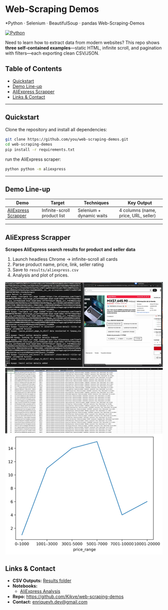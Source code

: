 # Web-Scraping Demos 
*Python · Selenium · BeautifulSoup · pandas Web-Scraping-Demos

[![Python](https://img.shields.io/badge/python-3.10-blue)](https://www.python.org/)


Need to learn how to extract data from modern websites?
This repo shows **three self-contained examples**—static HTML, infinite scroll,
and pagination with filters—each exporting clean CSV/JSON.


## Table of Contents
- [Quickstart](#quickstart)
- [Demo Line-up](#available-scrapers)
- [AliExpress Scrapper](#aliexpress-scrapper)
- [Links & Contact](#links--contact)

---

## Quickstart
Clone the repository and install all dependencies:

```bash
git clone https://github.com/you/web-scraping-demos.git
cd web-scraping-demos
pip install -r requirements.txt
```

run the AliExpress scraper:
```bash
python python -m aliexpress
```

---



## Demo Line-up
| Demo | Target | Techniques | Key Output |
|------|--------|------------|------------|
| [AliExpress Scrapper](#aliexpress-scrapper) | Infinite-scroll product list | Selenium + dynamic waits | 4 columns (name, price, URL, seller) |

---


##  AliExpress Scrapper
**Scrapes AliExpress search results for product and seller data**

1. Launch headless Chrome → infinite-scroll all cards  
2. Parse product name, price, link, seller rating  
3. Save to `results/aliexpress.csv`
4. Analysis and plot of prices.


<div align="center">
  <img src="media/aliexpress_console.png" width="650">
  <img src="media/aliexpress_excel.png"  width="650">
</div>

<div align="center">
  <img src="media/range_prices_plot.png" width="650" alt="Plot"/>
</div>

## Links & Contact
- **CSV Outputs:** [Results folder](https://github.com/Kikve/web-scraping-demos/tree/main/documents)
- **Notebooks:**
  - [AliExpress Analysis](https://github.com/Kikve/web-scraping-demos/tree/main/notebooks)
- **Repo:** https://github.com/Kikve/web-scraping-demos
- **Contact:** enriquevh.dev@gmail.com 
